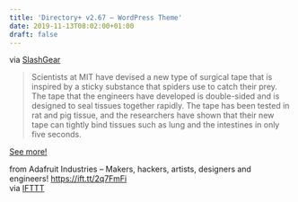 ```yaml
---
title: 'Directory+ v2.67 – WordPress Theme'
date: 2019-11-13T08:02:00+01:00
draft: false
---
```


via [SlashGear](https://www.slashgear.com/mit-researchers-invent-double-sided-surgical-tape-inspired-by-spiders-04598317/)

> Scientists at MIT have devised a new type of surgical tape that is inspired by a sticky substance that spiders use to catch their prey. The tape that the engineers have developed is double-sided and is designed to seal tissues together rapidly. The tape has been tested in rat and pig tissue, and the researchers have shown that their new tape can tightly bind tissues such as lung and the intestines in only five seconds.

[See more!](https://www.slashgear.com/mit-researchers-invent-double-sided-surgical-tape-inspired-by-spiders-04598317/)

  
  
from Adafruit Industries – Makers, hackers, artists, designers and engineers! https://ift.tt/2q7FmFi  
via [IFTTT](https://ifttt.com/?ref=da&site=blogger)